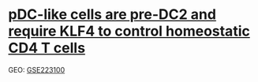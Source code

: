 # [pDC-like cells are pre-DC2 and require KLF4 to control homeostatic CD4 T cells](https://pubmed.ncbi.nlm.nih.gov/36827419/)
GEO: [GSE223100](https://www.ncbi.nlm.nih.gov/geo/query/acc.cgi?acc=GSE223100)